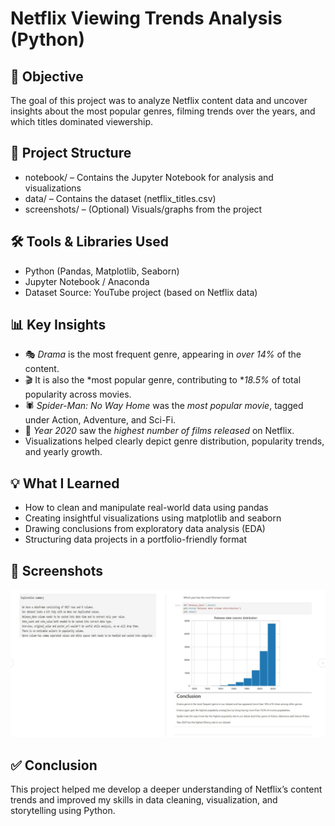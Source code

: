 # Netflix Viewing Trends Analysis (Python)

## 🎯 Objective
The goal of this project was to analyze Netflix content data and uncover insights about the most popular genres, filming trends over the years, and which titles dominated viewership.

## 📁 Project Structure
- notebook/ – Contains the Jupyter Notebook for analysis and visualizations
- data/ – Contains the dataset (netflix_titles.csv)
- screenshots/ – (Optional) Visuals/graphs from the project

## 🛠 Tools & Libraries Used
- Python (Pandas, Matplotlib, Seaborn)
- Jupyter Notebook / Anaconda
- Dataset Source: YouTube project (based on Netflix data)

## 📊 Key Insights
- 🎭 *Drama* is the most frequent genre, appearing in *over 14%* of the content.
- 🎬 It is also the *most popular genre, contributing to **18.5%* of total popularity across movies.
- 🕷 *Spider-Man: No Way Home* was the *most popular movie*, tagged under Action, Adventure, and Sci-Fi.
- 📅 *Year 2020* saw the *highest number of films released* on Netflix.
- Visualizations helped clearly depict genre distribution, popularity trends, and yearly growth.

## 💡 What I Learned
- How to clean and manipulate real-world data using pandas
- Creating insightful visualizations using matplotlib and seaborn
- Drawing conclusions from exploratory data analysis (EDA)
- Structuring data projects in a portfolio-friendly format

## 📸 Screenshots

![Netflix Summary Chart](screenshots/netflix_summary_chart.png)

## ✅ Conclusion
This project helped me develop a deeper understanding of Netflix’s content trends and improved my skills in data cleaning, visualization, and storytelling using Python.
